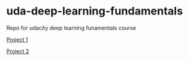 # uda-deep-learning-fundamentals
Repo for udacity deep learning funamentals course

[Project 1](https://github.com/davismartin/uda-deep-learning-fundamentals/tree/master/project-1/DLND-your-first-network)

[Project 2](https://github.com/davismartin/uda-deep-learning-fundamentals/tree/master/project-2)
